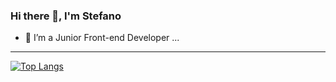 ### Hi there 👋, I'm Stefano

- 🔭 I’m a Junior Front-end Developer ...

<hr>

[![Top Langs](https://github-readme-stats.vercel.app/api/top-langs/?username=ste-giordano95&layout=compact&theme=synthwave)](https://github.com/anuraghazra/github-readme-stats)

<!--
**ste-giordano95/ste-giordano95** is a ✨ _special_ ✨ repository because its `README.md` (this file) appears on your GitHub profile.

Here are some ideas to get you started:

- 🔭 I’m currently working on ...
- 🌱 I’m currently learning ...
- 👯 I’m looking to collaborate on ...
- 🤔 I’m looking for help with ...
- 💬 Ask me about ...
- 📫 How to reach me: ...
- 😄 Pronouns: ...
- ⚡ Fun fact: ...
-->
